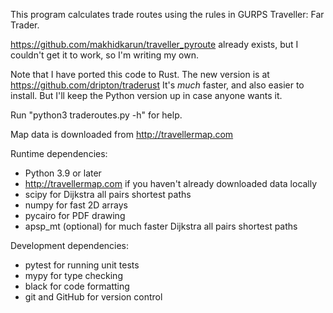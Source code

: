 This program calculates trade routes using the rules in GURPS Traveller: Far
Trader.

https://github.com/makhidkarun/traveller_pyroute already exists, but I
couldn't get it to work, so I'm writing my own.

Note that I have ported this code to Rust.  The new version is at
https://github.com/dripton/traderust  It's *much* faster, and also easier
to install.  But I'll keep the Python version up in case anyone wants it.

Run "python3 traderoutes.py -h" for help.

Map data is downloaded from http://travellermap.com


Runtime dependencies:

* Python 3.9 or later
* http://travellermap.com if you haven't already downloaded data locally
* scipy for Dijkstra all pairs shortest paths
* numpy for fast 2D arrays
* pycairo for PDF drawing
* apsp_mt (optional) for much faster Dijkstra all pairs shortest paths


Development dependencies:

* pytest for running unit tests
* mypy for type checking
* black for code formatting
* git and GitHub for version control
